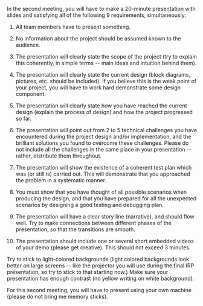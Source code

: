 In the second meeting, you will have to make a 20-minute presentation with
slides and satisfying all of the following 9 requirements, simultaneously:

1. All team members have to present something.

2. No information about the project should be assumed known to the audience.

3. The presentation will clearly state the scope of the project (try to explain this coherently, in simple terms -- main ideas and intuition behind them).

4. The presentation will clearly state the current design (block diagrams, pictures, etc. should be included). If you believe this is the weak point of your project, you will have to work hard demonstrate some design component.

5. The presentation will clearly state how you have reached the current design (explain the process of design) and how the project progressed so far.

6. The presentation will point out from 2 to 5 technical challenges you have encountered during the project design and/or implementation, and the brilliant solutions you found to overcome these challenges. Please do not include all the challenges in the same place in your presentation -- rather, distribute them throughout.

7. The presentation will show the existence of a coherent test plan which was (or still is) carried out. This will demonstrate that you approached the problem in a systematic manner.

8. You must show that you have thought of all possible scenarios when producing the design, and that you have prepared for all the unexpected scenarios by designing a good testing and debugging plan.

9. The presentation will have a clear story line (narrative), and should flow well. Try to make connections between different phases of the presentation, so that the transitions are smooth.

10. The presentation should include one or several short embedded videos of your demo (please get creative). This should not exceed 3 minutes.


Try to stick to light-colored backgrounds (light colored backgrounds look better on large screens -- like the projector you will use during the final IRP presentation, so try to stick to that starting now.) Make sure your presentation has enough contrast (no yellow writing on white background).


For this second meeting, you will have to present using your own machine (please do not bring me memory sticks).
